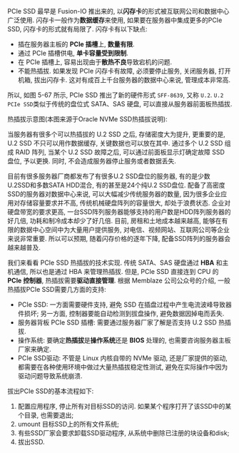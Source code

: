
PCIe SSD 最早是 Fusion-IO 推出来的, 以**闪存卡**的形式被互联网公司和数据中心广泛使用. 闪存卡一般作为**数据缓存**来使用, 如果要在服务器中集成更多的PCIe SSD, 闪存卡的形式就有局限了. 闪存卡有以下缺点:

* 插在服务器主板的 **PCIe 插槽**上, **数量有限**.
* 通过 PCIe 插槽供电, **单卡容量受到限制**.
* 在 PCIe 插槽上, 容易出现由于**散热不良**导致宕机的问题.
* 不能热插拔. 如果发现 PCIe 闪存卡有故障, 必须要停止服务, 关闭服务器, 打开机箱, 拔出闪存卡. 这对有成百上千台服务器的数据中心来说, 管理成本非常高.

所以, 如图 5-67 所示, PCIe SSD 推出了新的硬件形式 `SFF-8639`, 又称 `U.2`. `U.2 PCIe SSD`类似于传统的盘位式 SATA、SAS 硬盘, 可以直接从服务器前面板热插拔.

热插拔示意图(本图来源于Oracle NVMe SSD热插拔说明):



当服务器有很多个可以热插拔的 U.2 SSD 之后, 存储密度大为提升, 更重要的是, U.2 SSD 不只可以用作数据缓存, 关键数据也可以放在其中. 通过多个 U.2 SSD 组成 RAID 阵列, 当某个 U.2 SSD 故障之后, 可以通过前面板显示灯确定故障 SSD 盘位, 予以更换. 同时, 不会造成服务器停止服务或者数据丢失.

目前有很多服务器厂商都发布了有很多U.2 SSD盘位的服务器, 有的是少数U.2SSD和多数SATA HDD混合, 有的甚至是24个纯U.2 SSD盘位. 配备了高密度SSD的服务器对数据中心来说, 可以大幅减少传统服务器的数量, 因为很多企业应用对存储容量要求并不高, 传统机械硬盘阵列的容量很大, 却处于浪费状态. 企业对硬盘带宽的要求更高, 一台SSD阵列服务器能够支持的用户数是HDD阵列服务器的好几倍, 功耗和制冷成本却少了好几倍. 目前, 房租和土地成本越来越高, 能够在有限的数据中心空间中为大量用户提供服务, 对电信、视频网站、互联网公司等企业来说非常重要. 所以可以预期, 随着闪存价格的逐年下降, 配备SSD阵列的服务器会越来越普及.

我们来看看 PCIe SSD 热插拔的技术实现. 传统 SATA、SAS 硬盘通过 **HBA** 和主机通信, 所以也是通过 HBA 来管理热插拔. 但是, PCIe SSD 直接连到 CPU 的 **PCIe 控制器**, 热插拔需要**驱动直接管理**. 根据 Memblaze 公司公众号的介绍, 一般热插拔PCIe SSD需要几方面的支持:

* PCIe SSD: 一方面需要硬件支持, 避免 SSD 在插盘过程中产生电流波峰导致器件损坏; 另一方面, 控制器要能自动检测到拔盘操作, 避免数据因掉电而丢失.
* 服务器背板 PCIe SSD 插槽: 需要通过服务器厂家了解是否支持 U.2 SSD 热插拔.
* 操作系统: 要确定**热插拔**是**操作系统**还是 **BIOS** 处理的, 也需要咨询服务器主板厂家来确定.
* PCIe SSD驱动: 不管是 Linux 内核自带的 NVMe 驱动, 还是厂家提供的驱动, 都需要在各种使用环境中做过大量热插拔稳定性测试, 避免在实际操作中因为驱动问题导致系统崩溃.

拔出PCIe SSD的基本流程如下:

1. 配置应用程序, 停止所有对目标SSD的访问. 如果某个程序打开了该SSD中的某个目录, 也需要退出;
2. umount 目标SSD上的所有文件系统;
3. 有些SSD厂家会要求卸载SSD驱动程序, 从系统中删除已注册的块设备和disk;
4. 拔出SSD.